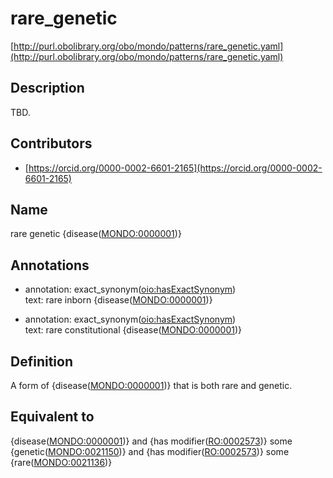 # rare_genetic 

[http://purl.obolibrary.org/obo/mondo/patterns/rare_genetic.yaml](http://purl.obolibrary.org/obo/mondo/patterns/rare_genetic.yaml)
## Description 

TBD.
## Contributors 
* [https://orcid.org/0000-0002-6601-2165](https://orcid.org/0000-0002-6601-2165) 
## Name 

rare genetic {disease\([MONDO:0000001](http://purl.obolibrary.org/obo/MONDO_0000001)\)}

## Annotations 

* annotation: exact_synonym\([oio:hasExactSynonym](http://purl.obolibrary.org/obo/oio_hasExactSynonym)\)  
text: rare inborn {disease\([MONDO:0000001](http://purl.obolibrary.org/obo/MONDO_0000001)\)}

* annotation: exact_synonym\([oio:hasExactSynonym](http://purl.obolibrary.org/obo/oio_hasExactSynonym)\)  
text: rare constitutional {disease\([MONDO:0000001](http://purl.obolibrary.org/obo/MONDO_0000001)\)}

## Definition 

A form of {disease\([MONDO:0000001](http://purl.obolibrary.org/obo/MONDO_0000001)\)} that is both rare and genetic.

## Equivalent to 

{disease\([MONDO:0000001](http://purl.obolibrary.org/obo/MONDO_0000001)\)} and {has modifier\([RO:0002573](http://purl.obolibrary.org/obo/RO_0002573)\)} some {genetic\([MONDO:0021150](http://purl.obolibrary.org/obo/MONDO_0021150)\)} and {has modifier\([RO:0002573](http://purl.obolibrary.org/obo/RO_0002573)\)} some {rare\([MONDO:0021136](http://purl.obolibrary.org/obo/MONDO_0021136)\)}

